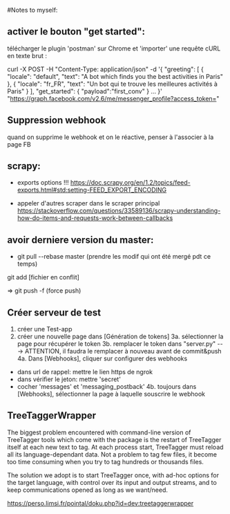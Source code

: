 #Notes to myself: 

## activer le bouton "get started": 
télécharger le plugin 'postman' sur Chrome et 'importer' une requête cURL en texte brut : 

curl -X POST -H "Content-Type: application/json" -d '{
  "greeting": [
            {
               "locale": "default",
               "text": "A bot which finds you the best activities in Paris"
            },
            {
               "locale": "fr_FR",
               "text": "Un bot qui te trouve les meilleures activités à Paris"
            }
         ],
  "get_started": {
    "payload":"first_conv"
  }
  ...
}' "https://graph.facebook.com/v2.6/me/messenger_profile?access_token=<XXXXXX>"

## Suppression webhook
quand on supprime le webhook et on le réactive, penser à l'associer à la page FB

## scrapy: 
* exports options !!! https://doc.scrapy.org/en/1.2/topics/feed-exports.html#std:setting-FEED_EXPORT_ENCODING

* appeler d'autres scraper dans le scraper principal
https://stackoverflow.com/questions/33589136/scrapy-understanding-how-do-items-and-requests-work-between-callbacks 


## avoir derniere version du master:
- git pull --rebase master (prendre les modif qui ont été mergé pdt ce temps)

git add [fichier en conflit]

=> git push -f (force push)

## Créer serveur de test 

1. créer une Test-app
2. créer une nouvelle page dans [Génération de tokens]
3a. sélectionner la page pour récupérer le token
3b. remplacer le token dans "server.py" ---> ATTENTION, il faudra le remplacer à nouveau avant de commit&push
4a. Dans [Webhooks], cliquer sur configurer des webhooks
- dans url de rappel: mettre le lien https de ngrok
- dans vérifier le jeton: mettre 'secret'
- cocher 'messages' et 'messaging_postback'
4b. toujours dans [Webhooks], sélectionner la page à laquelle souscrire le webhook

## TreeTaggerWrapper

The biggest problem encountered with command-line version of TreeTagger tools which come with the package is the restart of TreeTagger itself at each new text to tag. At each process start, TreeTagger must reload all its language-dependant data. Not a problem to tag few files, it become too time consuming when you try to tag hundreds or thousands files.

The solution we adopt is to start TreeTagger once, with ad-hoc options for the target language, with control over its input and output streams, and to keep communications opened as long as we want/need.

https://perso.limsi.fr/pointal/doku.php?id=dev:treetaggerwrapper 